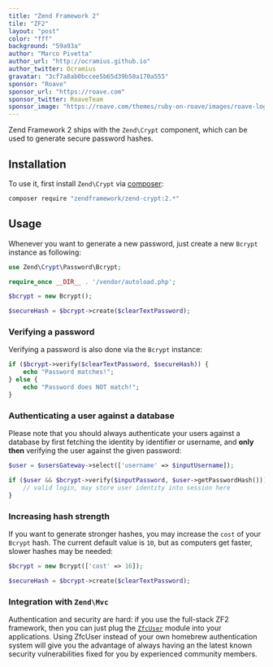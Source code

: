 ```yaml
---
title: "Zend Framework 2"
tile: "ZF2"
layout: "post"
color: "fff"
background: "59a93a"
author: "Marco Pivetta"
author_url: "http://ocramius.github.io"
author_twitter: Ocramius
gravatar: "3cf7a8ab0bccee5b65d39b50a170a555"
sponsor: "Roave"
sponsor_url: "https://roave.com"
sponsor_twitter: RoaveTeam
sponsor_image: "https://roave.com/themes/ruby-on-roave/images/roave-logo-tiny.svg"
---
```


Zend Framework 2 ships with the `Zend\Crypt` component, which can be used to generate secure password hashes.

## Installation

To use it, first install `Zend\Crypt` via [composer](https://getcomposer.org/):

```sh
composer require "zendframework/zend-crypt:2.*"
```

## Usage

Whenever you want to generate a new password, just create a new `Bcrypt` instance as following:

```php
use Zend\Crypt\Password\Bcrypt;

require_once __DIR__ . '/vendor/autoload.php';

$bcrypt = new Bcrypt();

$secureHash = $bcrypt->create($clearTextPassword);
```

### Verifying a password

Verifying a password is also done via the `Bcrypt` instance:

```php
if ($bcrypt->verify($clearTextPassword, $secureHash)) {
    echo "Password matches!";
} else {
    echo "Password does NOT match!";
}
```

### Authenticating a user against a database

Please note that you should always authenticate your users against a database by first fetching the identity by
identifier or username, and **only then** verifying the user against the given password:

```php
$user = $usersGateway->select(['username' => $inputUsername]);

if ($user && $bcrypt->verify($inputPassword, $user->getPasswordHash())) {
    // valid login, may store user identity into session here
}
```

### Increasing hash strength

If you want to generate stronger hashes, you may increase the `cost` of your `Bcrypt` hash. The current
default value is `10`, but as computers get faster, slower hashes may be needed:

```php
$bcrypt = new Bcrypt(['cost' => 16]);

$secureHash = $bcrypt->create($clearTextPassword);
```

### Integration with `Zend\Mvc`

Authentication and security are hard: if you use the full-stack ZF2 framework, then you can just plug
the [`ZfcUser`](https://github.com/ZF-Commons/ZfcUser) module into your applications.
Using ZfcUser instead of your own homebrew authentication system will give you the advantage of always
having an the latest known security vulnerabilities fixed for you by experienced community members.
